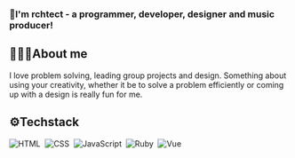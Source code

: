 ### 👾I'm rchtect - a programmer, developer, designer and music producer!

## 🙋🏽‍♂️About me
I love problem solving, leading group projects and design. Something about using your creativity, whether it be to solve a problem efficiently or coming up with a design is really fun for me.

## ⚙️Techstack

![HTML](https://img.shields.io/badge/-HTML-05122A?style=flat&logo=HTML5)&nbsp;
![CSS](https://img.shields.io/badge/-CSS-05122A?style=flat&logo=CSS3&logoColor=1572B6)&nbsp;
![JavaScript](https://img.shields.io/badge/-JavaScript-05122A?style=flat&logo=javascript)&nbsp;
![Ruby](https://img.shields.io/badge/-Ruby-05122A?style=flat&logo=Ruby)&nbsp;
![Vue](https://img.shields.io/badge/-Vue.js-05122A?style=flat&logo=Vue.js)&nbsp;
